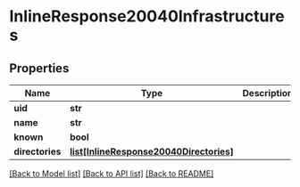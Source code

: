 # InlineResponse20040Infrastructures

## Properties
Name | Type | Description | Notes
------------ | ------------- | ------------- | -------------
**uid** | **str** |  | 
**name** | **str** |  | 
**known** | **bool** |  | 
**directories** | [**list[InlineResponse20040Directories]**](InlineResponse20040Directories.md) |  | 

[[Back to Model list]](../README.md#documentation-for-models) [[Back to API list]](../README.md#documentation-for-api-endpoints) [[Back to README]](../README.md)

